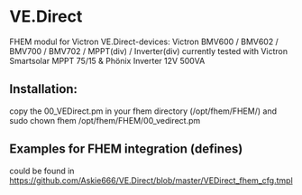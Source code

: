 # VE.Direct
FHEM modul for Victron VE.Direct-devices:
Victron BMV600 / BMV602 / BMV700 / BMV702 / MPPT(div) / Inverter(div)
currently tested with Victron Smartsolar MPPT 75/15 & Phönix Inverter 12V 500VA
## Installation:
copy the 00_VEDirect.pm in your fhem directory (/opt/fhem/FHEM/) and 
sudo chown fhem /opt/fhem/FHEM/00_vedirect.pm

## Examples for FHEM integration (defines) 
could be found in https://github.com/Askie666/VE.Direct/blob/master/VEDirect_fhem_cfg.tmpl

